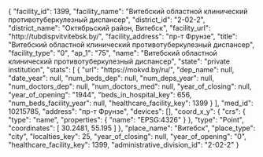 {
    "facility_id": 1399,
    "facility_name": "Витебский областной клинический противотуберкулезный диспансер",
    "district_id": "2-02-2",
    "district_name": "Октябрьский район, Витебск",
    "facility_url": "http:\/\/tubdispvitvitebsk.by\/",
    "facility_address": "пр-т Фрунзе",
    "title": "Витебский областной клинический противотуберкулезный диспансер",
    "facility_type": "0",
    "ap_1": "75",
    "name": "Витебский областной клинический противотуберкулезный диспансер",
    "state": "private institution",
    "stats": [
        {
            "url": "https:\/\/mokvd.by\/ru\/",
            "dep_name": null,
            "date_year": null,
            "num_beds_dep": null,
            "num_deps_year": null,
            "num_doctors_dep": null,
            "num_doctors_med": null,
            "year_of_closing": null,
            "year_of_opening": "1944",
            "beds_in_hospital_key": 656,
            "num_beds_facility_year": null,
            "healthcare_facility_key": 1399
        }
    ],
    "med_id": 10215785,
    "address": "пр-т Фрунзе",
    "devices": [],
    "coord_x_y": {
        "crs": {
            "type": "name",
            "properties": {
                "name": "EPSG:4326"
            }
        },
        "type": "Point",
        "coordinates": [
            30.2481,
            55.195
        ]
    },
    "place_name": "Витебск",
    "place_type": "city",
    "localties_key": 25,
    "year_of_closing": null,
    "year_of_opening": "0",
    "healthcare_facility_key": 1399,
    "administrative_division_id": "2-02-2"
}
